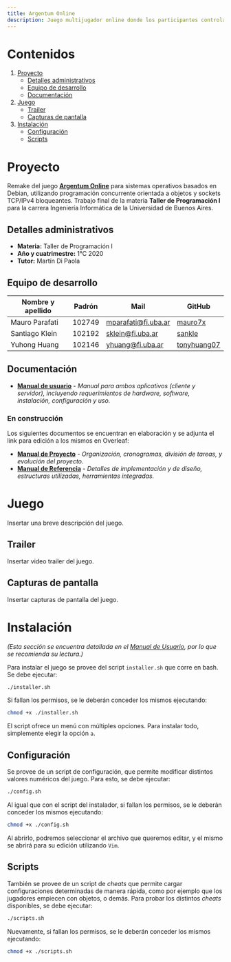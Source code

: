 ```yaml
---
title: Argentum Online
description: Juego multijugador online donde los participantes controlan un personaje de rol en un mundo fantástico de magia y lleno de criaturas salvajes.
---
```


<!-- ##################################################################### -->

# Contenidos

1. [Proyecto](#proyecto)
    * [Detalles administrativos](#detalles)
    * [Equipo de desarrollo](#equipo)
    * [Documentación](#documentacion)
2. [Juego](#juego)
    * [Trailer](#trailer)
    * [Capturas de pantalla](#capturas)
3. [Instalación](#instalacion)
    * [Configuración](#configuración)
    * [Scripts](#scripts)

<!-- ##################################################################### -->

# Proyecto <a name="proyecto"></a>

Remake del juego [**Argentum Online**](https://github.com/ao-libre) para sistemas operativos basados en Debian, utilizando programación concurrente orientada a objetos y sockets TCP/IPv4 bloqueantes. Trabajo final de la materia **Taller de Programación I** para la carrera Ingeniería Informática de la Universidad de Buenos Aires.

## Detalles administrativos <a name="detalles"></a>
* **Materia:** Taller de Programación I
* **Año y cuatrimestre:** 1°C 2020
* **Tutor:** Martín Di Paola

## Equipo de desarrollo <a name="equipo"></a>

| Nombre y apellido | Padrón | Mail | GitHub |
|-------------------|--------|------|--------|
| Mauro Parafati | 102749 | mparafati@fi.uba.ar | [mauro7x](https://github.com/mauro7x) |
| Santiago Klein | 102192 | sklein@fi.uba.ar | [sankle](https://github.com/sankle) |
| Yuhong Huang | 102146 | yhuang@fi.uba.ar | [tonyhuang07](https://github.com/tonyhuang07) |

## Documentación <a name="documentación"></a>
* [**Manual de usuario**](Manual_de_Usuario.pdf) - *Manual para ambos aplicativos (cliente y servidor), incluyendo requerimientos de hardware, software, instalación, configuración y uso.*

### En construcción
Los siguientes documentos se encuentran en elaboración y se adjunta el link para edición a los mismos en Overleaf:
* [**Manual de Proyecto**](https://es.overleaf.com/8387857119mbhmdtbrpvnh) - *Organización, cronogramas, división de tareas, y evolución del proyecto.*
* [**Manual de Referencia**](https://es.overleaf.com/2395968991ysqtxgxxsncs) - *Detalles de implementación y de diseño, estructuras utilizadas, herramientas integradas.*

<!-- ##################################################################### -->

# Juego <a name="juego"></a>

Insertar una breve descripción del juego.

## Trailer <a name="tailer"></a>

Insertar video trailer del juego.

## Capturas de pantalla <a name="capturas"></a>

Insertar capturas de pantalla del juego.

<!-- ##################################################################### -->

# Instalación <a name="instalacion"></a>
*(Esta sección se encuentra detallada en el [Manual de Usuario](Manual_de_Usuario.pdf), por lo que se recomienda su lectura.)*

Para instalar el juego se provee del script `installer.sh` que corre en bash. Se debe ejecutar:
```bash
./installer.sh
```

Si fallan los permisos, se le deberán conceder los mismos ejecutando:
```bash
chmod +x ./installer.sh
```

El script ofrece un menú con múltiples opciones. Para instalar todo, simplemente elegir la opción `a`.

## Configuración <a name="configuracion"></a>
Se provee de un script de configuración, que permite modificar distintos valores numéricos del juego. Para esto, se debe ejecutar:
```bash
./config.sh
```

Al igual que con el script del instalador, si fallan los permisos, se le deberán conceder los mismos ejecutando:
```bash
chmod +x ./config.sh
```

Al abrirlo, podremos seleccionar el archivo que queremos editar, y el mismo se abrirá para su edición utilizando `Vim`.

## Scripts <a name="scripts"></a>
También se provee de un script de *cheats* que permite cargar configuraciones determinadas de manera rápida, como por ejemplo que los jugadores empiecen con objetos, o demás. Para probar los distintos *cheats* disponibles, se debe ejecutar:
```bash
./scripts.sh
```

Nuevamente, si fallan los permisos, se le deberán conceder los mismos ejecutando:
```bash
chmod +x ./scripts.sh
```

<!-- ##################################################################### -->
